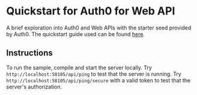 ﻿# Quickstart for Auth0 for Web API

A brief exploration into Auth0 and Web APIs with the starter seed provided by Auth0.
The quickstart guide used can be found [here](https://auth0.com/docs/quickstart/backend/webapi-owin).

## Instructions

To run the sample, compile and start the server locally.
Try `http://localhost:58105/api/ping` to test that the server is running.
Try `http://localhost:58105/api/ping/secure` with a valid token to test that the server's authorization.
